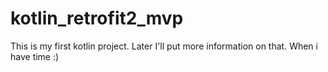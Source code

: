 # kotlin_retrofit2_mvp

This is my first kotlin project. Later I'll put more information on that. When i have time :)
